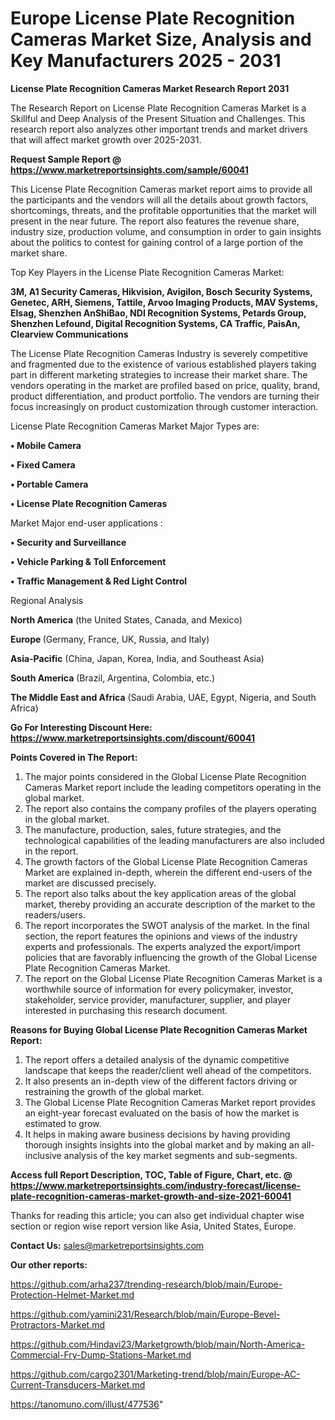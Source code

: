  # Europe License Plate Recognition Cameras Market Size, Analysis and Key Manufacturers 2025 - 2031

<strong>License Plate Recognition Cameras Market Research Report 2031</strong>

The Research Report on License Plate Recognition Cameras Market is a Skillful and Deep Analysis of the Present Situation and Challenges. This research report also analyzes other important trends and market drivers that will affect market growth over 2025-2031.

<strong>Request Sample Report @ <a href=https://www.marketreportsinsights.com/sample/60041>https://www.marketreportsinsights.com/sample/60041</a></strong>

This License Plate Recognition Cameras market report aims to provide all the participants and the vendors will all the details about growth factors, shortcomings, threats, and the profitable opportunities that the market will present in the near future. The report also features the revenue share, industry size, production volume, and consumption in order to gain insights about the politics to contest for gaining control of a large portion of the market share.

Top Key Players in the License Plate Recognition Cameras Market:

<strong>3M, A1 Security Cameras, Hikvision, Avigilon, Bosch Security Systems, Genetec, ARH, Siemens, Tattile, Arvoo Imaging Products, MAV Systems, Elsag, Shenzhen AnShiBao, NDI Recognition Systems, Petards Group, Shenzhen Lefound, Digital Recognition Systems, CA Traffic, PaisAn, Clearview Communications</strong>

The License Plate Recognition Cameras Industry is severely competitive and fragmented due to the existence of various established players taking part in different marketing strategies to increase their market share. The vendors operating in the market are profiled based on price, quality, brand, product differentiation, and product portfolio. The vendors are turning their focus increasingly on product customization through customer interaction.

License Plate Recognition Cameras Market Major Types are:

<strong>• Mobile Camera

• Fixed Camera

• Portable Camera

• License Plate Recognition Cameras</strong>

Market Major end-user applications :

<strong>• Security and Surveillance

• Vehicle Parking & Toll Enforcement

• Traffic Management & Red Light Control</strong>

Regional Analysis

</u><strong><b>North America</b></strong> (the United States, Canada, and Mexico)

<strong><b>Europe </b></strong>(Germany, France, UK, Russia, and Italy)

<strong><b>Asia-Pacific</b></strong> (China, Japan, Korea, India, and Southeast Asia)

<strong><b>South America</b></strong> (Brazil, Argentina, Colombia, etc.)

<strong><b>The Middle East and Africa</b></strong> (Saudi Arabia, UAE, Egypt, Nigeria, and South Africa)

<strong>Go For Interesting Discount Here: <a href=https://www.marketreportsinsights.com/discount/60041>https://www.marketreportsinsights.com/discount/60041</a></strong>

<strong>Points Covered in The Report:</strong>
<ol>
  <li>The major points considered in the Global License Plate Recognition Cameras Market report include the leading competitors operating in the global market.</li>
  <li>The report also contains the company profiles of the players operating in the global market.</li>
  <li>The manufacture, production, sales, future strategies, and the technological capabilities of the leading manufacturers are also included in the report.</li>
  <li>The growth factors of the Global License Plate Recognition Cameras Market are explained in-depth, wherein the different end-users of the market are discussed precisely.</li>
  <li>The report also talks about the key application areas of the global market, thereby providing an accurate description of the market to the readers/users.</li>
  <li>The report incorporates the SWOT analysis of the market. In the final section, the report features the opinions and views of the industry experts and professionals. The experts analyzed the export/import policies that are favorably influencing the growth of the Global License Plate Recognition Cameras Market.</li>
  <li>The report on the Global License Plate Recognition Cameras Market is a worthwhile source of information for every policymaker, investor, stakeholder, service provider, manufacturer, supplier, and player interested in purchasing this research document.</li>
</ol>
<strong>Reasons for Buying Global License Plate Recognition Cameras Market Report:</strong>

<ol>
  <li>The report offers a detailed analysis of the dynamic competitive landscape that keeps the reader/client well ahead of the competitors.</li>
  <li>It also presents an in-depth view of the different factors driving or restraining the growth of the global market.</li>
  <li>The Global License Plate Recognition Cameras Market report provides an eight-year forecast evaluated on the basis of how the market is estimated to grow.</li>
  <li>It helps in making aware business decisions by having providing thorough insights insights into the global market and by making an all-inclusive analysis of the key market segments and sub-segments.</li>
</ol>
<strong>Access full Report Description, TOC, Table of Figure, Chart, etc. @ <a href=https://www.marketreportsinsights.com/industry-forecast/license-plate-recognition-cameras-market-growth-and-size-2021-60041>https://www.marketreportsinsights.com/industry-forecast/license-plate-recognition-cameras-market-growth-and-size-2021-60041</a></strong>


Thanks for reading this article; you can also get individual chapter wise section or region wise report version like Asia, United States, Europe.

<strong>Contact Us:</strong>
sales@marketreportsinsights.com

<strong>Our other reports:</strong>

<a href=https://github.com/arha237/trending-research/blob/main/Europe-Protection-Helmet-Market.md>https://github.com/arha237/trending-research/blob/main/Europe-Protection-Helmet-Market.md</a>

<a href=https://github.com/yamini231/Research/blob/main/Europe-Bevel-Protractors-Market.md>https://github.com/yamini231/Research/blob/main/Europe-Bevel-Protractors-Market.md</a>

<a href=https://github.com/Hindavi23/Marketgrowth/blob/main/North-America-Commercial-Fry-Dump-Stations-Market.md>https://github.com/Hindavi23/Marketgrowth/blob/main/North-America-Commercial-Fry-Dump-Stations-Market.md</a>

<a href=https://github.com/cargo2301/Marketing-trend/blob/main/Europe-AC-Current-Transducers-Market.md>https://github.com/cargo2301/Marketing-trend/blob/main/Europe-AC-Current-Transducers-Market.md</a>

<a href=https://tanomuno.com/illust/477536>https://tanomuno.com/illust/477536</a>"
